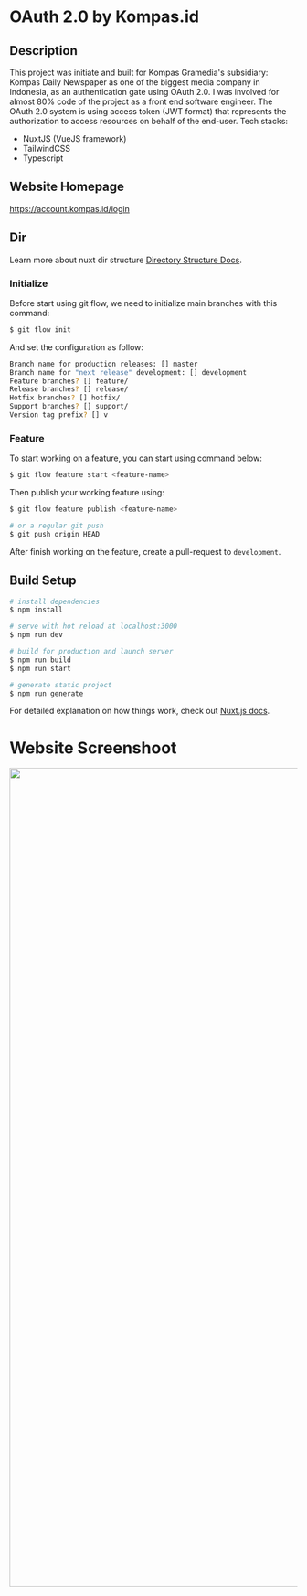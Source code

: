 # OAuth 2.0 by Kompas.id 

## Description
This project was initiate and built for Kompas Gramedia's subsidiary: Kompas Daily Newspaper as one of the biggest media company in Indonesia, as an authentication gate using OAuth 2.0. I was involved for almost 80% code of the project as a front end software engineer.
The OAuth 2.0 system is using access token (JWT format) that represents the authorization to access resources on behalf of the end-user.
Tech stacks:
- NuxtJS (VueJS framework)
- TailwindCSS
- Typescript

## Website Homepage
https://account.kompas.id/login

## Dir
Learn more about nuxt dir structure [Directory Structure Docs](/docs/2.x/directory-structure/nuxt).
### Initialize
Before start using git flow, we need to initialize main branches with this command:
```sh
$ git flow init
```
And set the configuration as follow:

```sh
Branch name for production releases: [] master
Branch name for "next release" development: [] development
Feature branches? [] feature/
Release branches? [] release/
Hotfix branches? [] hotfix/
Support branches? [] support/
Version tag prefix? [] v
```
### Feature
To start working on a feature, you can start using command below:

```sh
$ git flow feature start <feature-name>
```

Then publish your working feature using:
```sh
$ git flow feature publish <feature-name>

# or a regular git push
$ git push origin HEAD
```

After finish working on the feature, create a pull-request to `development`.

## Build Setup

```bash
# install dependencies
$ npm install

# serve with hot reload at localhost:3000
$ npm run dev

# build for production and launch server
$ npm run build
$ npm run start

# generate static project
$ npm run generate
```

For detailed explanation on how things work, check out [Nuxt.js docs](https://nuxtjs.org).

# Website Screenshoot 
<p align="center">
<img width="1433" alt="image" src="https://user-images.githubusercontent.com/44907916/209456180-9841a685-73af-45bc-bb83-cfc638e2a794.png">
</p>
